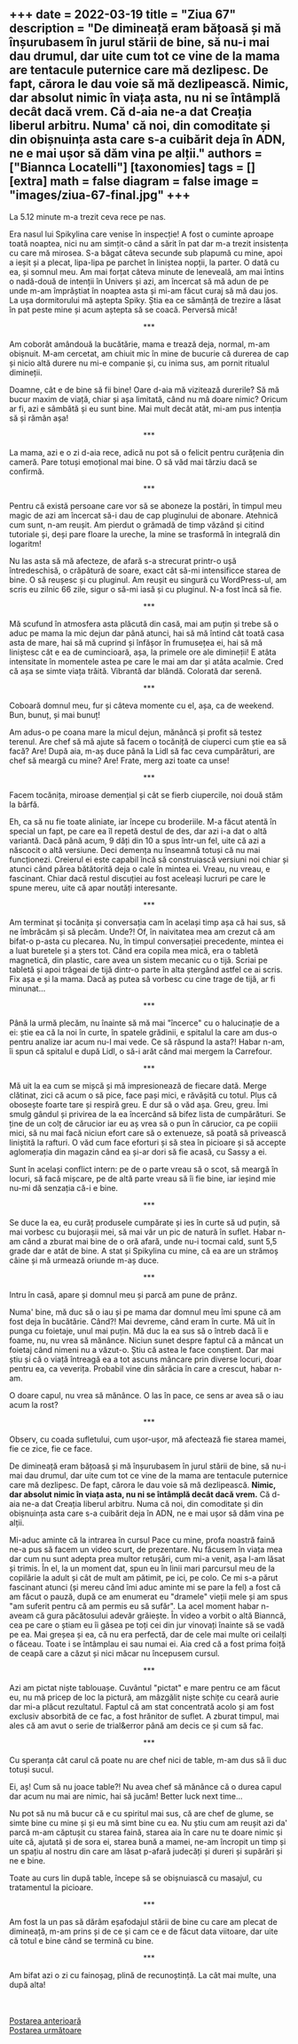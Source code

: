 
+++
date = 2022-03-19
title = "Ziua 67"
description = "De dimineață eram bățoasă și mă înșurubasem în jurul stării de bine, să nu-i mai dau drumul, dar uite cum tot ce vine de la mama are tentacule puternice care mă dezlipesc. De fapt, cărora le dau voie să mă dezlipească. Nimic, dar absolut nimic în viața asta, nu ni se întâmplă decât dacă vrem. Că d-aia ne-a dat Creația liberul arbitru. Numa' că noi, din comoditate și din obișnuința asta care s-a cuibărit deja în ADN, ne e mai ușor să dăm vina pe alții."
authors = ["Biannca Locatelli"]
[taxonomies]
tags = []
[extra]
math = false
diagram = false
image = "images/ziua-67-final.jpg"
+++
---

La 5.12 minute m-a trezit ceva rece pe nas.

Era nasul lui Spikylina care venise în inspecție! A fost o cuminte aproape toată noaptea, nici nu am simțit-o când a sărit în pat dar m-a trezit insistența cu care mă mirosea. S-a băgat câteva secunde sub plapumă cu mine, apoi a ieșit și a plecat, lipa-lipa pe parchet în liniștea nopții, la parter. O dată cu ea, și somnul meu. Am mai forțat câteva minute de leneveală, am mai întins o nadă-două de intenții în Univers și azi, am încercat să mă adun de pe unde m-am împrăștiat în noaptea asta și mi-am făcut curaj să mă dau jos. La ușa dormitorului mă aștepta Spiky. Știa ea ce sămânță de trezire a lăsat în pat peste mine și acum aștepta să se coacă. Perversă mică!

<p style="text-align: center;">***</p>

Am coborât amândouă la bucătărie, mama e trează deja, normal, m-am obișnuit. M-am cercetat, am chiuit mic în mine de bucurie că durerea de cap și nicio altă durere nu mi-e companie și, cu inima sus, am pornit ritualul dimineții.

Doamne, cât e de bine să fii bine! Oare d-aia mă vizitează durerile? Să mă bucur maxim de viață, chiar și așa limitată, când nu mă doare nimic? Oricum ar fi, azi e sâmbătă și eu sunt bine. Mai mult decât atât, mi-am pus intenția să și rămân așa!

<p style="text-align: center;">***</p>

La mama, azi e o zi d-aia rece, adică nu pot să o felicit pentru curățenia din cameră. Pare totuși emoțional mai bine. O să văd mai târziu dacă se confirmă.

<p style="text-align: center;">***</p>

Pentru că există persoane care vor să se aboneze la postări, în timpul meu magic de azi am încercat să-i dau de cap pluginului de abonare. Atehnică cum sunt, n-am reușit. Am pierdut o grămadă de timp văzând și citind tutoriale și, deși pare floare la ureche, la mine se trasformă în integrală din logaritm!

Nu las asta să mă afecteze, de afară s-a strecurat printr-o ușă întredeschisă, o crăpătură de soare, exact cât să-mi intensificce starea de bine. O să reușesc și cu pluginul. Am reușit eu singură cu WordPress-ul, am scris eu zilnic 66 zile, sigur o să-mi iasă și cu pluginul. N-a fost încă să fie.

<p style="text-align: center;">***</p>

Mă scufund în atmosfera asta plăcută din casă, mai am puțin și trebe să o aduc pe mama la mic dejun dar până atunci, hai să mă întind cât toată casa asta de mare, hai să mă cuprind și înfășor în frumusețea ei, hai să mă liniștesc cât e ea de cumincioară, așa, la primele ore ale dimineții! E atâta intensitate în momentele astea pe care le mai am dar și atâta acalmie. Cred că așa se simte viața trăită. Vibrantă dar blândă. Colorată dar serenă.

<p style="text-align: center;">***</p>

Coboară domnul meu, fur și câteva momente cu el, așa, ca de weekend. Bun, bunuț, și mai bunuț!

Am adus-o pe coana mare la micul dejun, mănâncă și profit să testez terenul. Are chef să mă ajute să facem o tocăniță de ciuperci cum știe ea să facă? Are! După aia, m-aș duce până la Lidl să fac ceva cumpărături, are chef să meargă cu mine? Are! Frate, merg azi toate ca unse!

<p style="text-align: center;">***</p>

Facem tocănița, miroase demențial și cât se fierb ciupercile, noi două stăm la bârfă.

Eh, ca să nu fie toate aliniate, iar începe cu broderiile. M-a făcut atentă în special un fapt, pe care ea îl repetă destul de des, dar azi i-a dat o altă variantă. Dacă până acum, 9 dăți din 10 a spus într-un fel, uite că azi a născocit o altă versiune. Deci demența nu înseamnă totuși că nu mai funcționezi. Creierul ei este capabil încă să construiască versiuni noi chiar și atunci când părea bătătorită deja o cale în mintea ei. Vreau, nu vreau, e fascinant. Chiar dacă restul discuției au fost aceleași lucruri pe care le spune mereu, uite că apar noutăți interesante.

<p style="text-align: center;">***</p>

Am terminat și tocănița și conversația cam în același timp așa că hai sus, să ne îmbrăcăm și să plecăm. Unde?! Of, în naivitatea mea am crezut că am bifat-o p-asta cu plecarea. Nu, în timpul conversației precedente, mintea ei a luat buretele și a șters tot. Când era copila mea mică, era o tabletă magnetică, din plastic, care avea un sistem mecanic cu o tijă. Scriai pe tabletă și apoi trăgeai de tijă dintr-o parte în alta ștergând astfel ce ai scris. Fix așa e și la mama. Dacă aș putea să vorbesc cu cine trage de tijă, ar fi minunat…

<p style="text-align: center;">***</p>

Până la urmă plecăm, nu înainte să mă mai "încerce" cu o halucinație de a ei: știe ea că la noi în curte, în spatele grădinii, e spitalul la care am dus-o pentru analize iar acum nu-l mai vede. Ce să răspund la asta?! Habar n-am, îi spun că spitalul e după Lidl, o să-i arăt când mai mergem la Carrefour.

<p style="text-align: center;">***</p>

Mă uit la ea cum se mișcă și mă impresionează de fiecare dată. Merge clătinat, zici că acum o să pice, face pași mici, e răvășită cu totul. Plus că obosește foarte tare și respiră greu. E dur să o văd așa. Greu, greu. Îmi smulg gândul și privirea de la ea încercând să bifez lista de cumpărături. Se ține de un colț de cărucior iar eu aș vrea să o pun în cărucior, ca pe copiii mici, să nu mai facă niciun efort care să o extenueze, să poată să privească liniștită la rafturi. O văd cum face eforturi și să stea în picioare și să accepte aglomerația din magazin când ea și-ar dori să fie acasă, cu Sassy a ei.

Sunt în același conflict intern: pe de o parte vreau să o scot, să meargă în locuri, să facă mișcare, pe de altă parte vreau să îi fie bine, iar ieșind mie nu-mi dă senzația că-i e bine.

<p style="text-align: center;">***</p>

Se duce la ea, eu curăț produsele cumpărate și ies în curte să ud puțin, să mai vorbesc cu bujorașii mei, să mai vâr un pic de natură în suflet. Habar n-am când a zburat mai bine de o oră afară, unde nu-i tocmai cald, sunt 5,5 grade dar e atât de bine. A stat și Spikylina cu mine, că ea are un strămoș câine și mă urmează oriunde m-aș duce.

<p style="text-align: center;">***</p>

Intru în casă, apare și domnul meu și parcă am pune de prânz.

Numa' bine, mă duc să o iau și pe mama dar domnul meu îmi spune că am fost deja în bucătărie. Când?! Mai devreme, când eram în curte. Mă uit în punga cu foietaje, unul mai puțin. Mă duc la ea sus să o întreb dacă îi e foame, nu, nu vrea să mănânce. Niciun sunet despre faptul că a mâncat un foietaj când nimeni nu a văzut-o. Știu că astea le face conștient. Dar mai știu și că o viață întreagă ea a tot ascuns mâncare prin diverse locuri, doar pentru ea, ca veverița. Probabil vine din sărăcia în care a crescut, habar n-am.

O doare capul, nu vrea să mănânce. O las în pace, ce sens ar avea să o iau acum la rost?

<p style="text-align: center;">***</p>

Observ, cu coada sufletului, cum ușor-ușor, mă afectează fie starea mamei, fie ce zice, fie ce face.

De dimineață eram bățoasă și mă înșurubasem în jurul stării de bine, să nu-i mai dau drumul, dar uite cum tot ce vine de la mama are tentacule puternice care mă dezlipesc. De fapt, cărora le dau voie să mă dezlipească. **Nimic, dar absolut nimic în viața asta, nu ni se întâmplă decât dacă vrem.** Că d-aia ne-a dat Creația liberul arbitru. Numa că noi, din comoditate și din obișnuința asta care s-a cuibărit deja în ADN, ne e mai ușor să dăm vina pe alții.

Mi-aduc aminte că la intrarea în cursul Pace cu mine, profa noastră faină ne-a pus să facem un video scurt, de prezentare. Nu făcusem în viața mea dar cum nu sunt adepta prea multor retușări, cum mi-a venit, așa l-am lăsat și trimis. În el, la un moment dat, spun eu în linii mari parcursul meu de la copilărie la adult și cât de mult am pătimit, pe ici, pe colo. Ce mi s-a părut fascinant atunci (și mereu când îmi aduc aminte mi se pare la fel) a fost că am făcut o pauză, după ce am enumerat eu "dramele" vieții mele și am spus "am suferit pentru că am permis eu să sufăr". La acel moment habar n-aveam că gura păcătosului adevăr grăiește. În video a vorbit o altă Bianncă, cea pe care o știam eu îi găsea pe toți cei din jur vinovați înainte să se vadă pe ea. Mai greșea și ea, că nu era perfectă, dar de cele mai multe ori ceilalți o făceau. Toate i se întâmplau ei sau numai ei. Aia cred că a fost prima foiță de ceapă care a căzut și nici măcar nu începusem cursul.

<p style="text-align: center;">***</p>

Azi am pictat niște tablouașe. Cuvântul "pictat" e mare pentru ce am făcut eu, nu mă pricep de loc la pictură, am mâzgălit niște schițe cu ceară aurie dar mi-a plăcut rezultatul. Faptul că am stat concentrată acolo și am fost exclusiv absorbită de ce fac, a fost hrănitor de suflet. A zburat timpul, mai ales că am avut o serie de trial&error până am decis ce și cum să fac.

<p style="text-align: center;">***</p>

Cu speranța cât carul că poate nu are chef nici de table, m-am dus să îi duc totuși sucul.

Ei, aș! Cum să nu joace table?! Nu avea chef să mănânce că o durea capul dar acum nu mai are nimic, hai să jucăm! Better luck next time…

Nu pot să nu mă bucur că e cu spiritul mai sus, că are chef de glume, se simte bine cu mine și și eu mă simt bine cu ea. Nu știu cum am reușit azi da' parcă m-am căptușit cu starea faină, starea aia în care nu te doare nimic și uite că, ajutată și de sora ei, starea bună a mamei, ne-am încropit un timp și un spațiu al nostru din care am lăsat p-afară judecăți și dureri și supărări și ne e bine.

Toate au curs lin după table, începe să se obișnuiască cu masajul, cu tratamentul la picioare.

<p style="text-align: center;">***</p>

Am fost la un pas să dărâm eșafodajul stării de bine cu care am plecat de dimineață, m-am prins și de ce și cam ce e de făcut data viitoare, dar uite că totul e bine când se termină cu bine.

<p style="text-align: center;">***</p>

Am bifat azi o zi cu fainoșag, plină de recunoștință. La cât mai multe, una după alta!

<br/>

<br/>

<div class="flex justify-between">
  <div>
    <a href="/blog/ziua-66/">Postarea anterioară</a>
  </div>
  <div>
    <a href="/blog/ziua-68/">Postarea următoare</a>
  </div>
</div>
